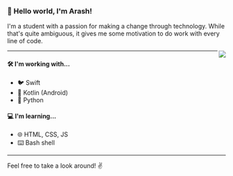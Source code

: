 ### 👋 Hello world, I'm **Arash**!

I'm a student with a passion for making a change through technology. While that's quite ambiguous, it gives me some motivation to do work with every line of code.

<img align='right' src='https://github-readme-stats.vercel.app/api?username=arashnrim&show_icons=true&hide_border&title_color=000000&icon_color=000000&hide=["stars"]'>

---

#### 🛠 I'm working with...

- 🐦 Swift
- 🤖 Kotlin (Android)
- 🐍 Python

#### 💻 I'm learning...

- 🌐 HTML, CSS, JS
- ⌨️ Bash shell

---

Feel free to take a look around! ✌️
